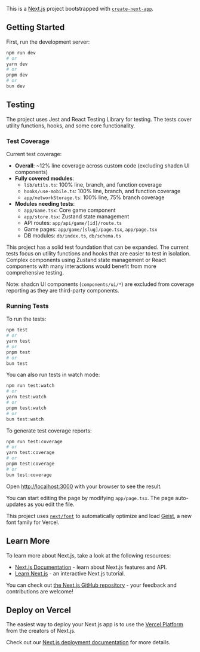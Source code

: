 This is a [Next.js](https://nextjs.org) project bootstrapped with [`create-next-app`](https://nextjs.org/docs/app/api-reference/cli/create-next-app).

## Getting Started

First, run the development server:

```bash
npm run dev
# or
yarn dev
# or
pnpm dev
# or
bun dev
```

## Testing

The project uses Jest and React Testing Library for testing. The tests cover utility functions, hooks, and some core functionality.

### Test Coverage

Current test coverage:
- **Overall**: ~12% line coverage across custom code (excluding shadcn UI components)
- **Fully covered modules**:
  - `lib/utils.ts`: 100% line, branch, and function coverage
  - `hooks/use-mobile.ts`: 100% line, branch, and function coverage
  - `app/networkStorage.ts`: 100% line, 75% branch coverage
- **Modules needing tests**:
  - `app/Game.tsx`: Core game component 
  - `app/store.tsx`: Zustand state management
  - API routes: `app/api/game/[id]/route.ts`
  - Game pages: `app/game/[slug]/page.tsx`, `app/page.tsx`
  - DB modules: `db/index.ts`, `db/schema.ts`

This project has a solid test foundation that can be expanded. The current tests focus on utility functions and hooks that are easier to test in isolation. Complex components using Zustand state management or React components with many interactions would benefit from more comprehensive testing.

Note: shadcn UI components (`components/ui/*`) are excluded from coverage reporting as they are third-party components.

### Running Tests

To run the tests:

```bash
npm test
# or
yarn test
# or
pnpm test
# or
bun test
```

You can also run tests in watch mode:

```bash
npm run test:watch
# or
yarn test:watch
# or
pnpm test:watch
# or
bun test:watch
```

To generate test coverage reports:

```bash
npm run test:coverage
# or
yarn test:coverage
# or
pnpm test:coverage
# or
bun test:coverage
```

Open [http://localhost:3000](http://localhost:3000) with your browser to see the result.

You can start editing the page by modifying `app/page.tsx`. The page auto-updates as you edit the file.

This project uses [`next/font`](https://nextjs.org/docs/app/building-your-application/optimizing/fonts) to automatically optimize and load [Geist](https://vercel.com/font), a new font family for Vercel.

## Learn More

To learn more about Next.js, take a look at the following resources:

- [Next.js Documentation](https://nextjs.org/docs) - learn about Next.js features and API.
- [Learn Next.js](https://nextjs.org/learn) - an interactive Next.js tutorial.

You can check out [the Next.js GitHub repository](https://github.com/vercel/next.js) - your feedback and contributions are welcome!

## Deploy on Vercel

The easiest way to deploy your Next.js app is to use the [Vercel Platform](https://vercel.com/new?utm_medium=default-template&filter=next.js&utm_source=create-next-app&utm_campaign=create-next-app-readme) from the creators of Next.js.

Check out our [Next.js deployment documentation](https://nextjs.org/docs/app/building-your-application/deploying) for more details.

